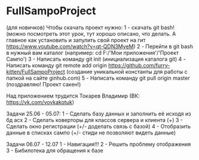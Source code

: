 # FullSampoProject

(для новичков)
Чтобы скачать проект нужно:
  1 - скачать git bash! (можно посмотреть этот урок, тут хорошо описано, что делать. А главное как установить и запулить свой проект на гит https://www.youtube.com/watch?v=qt-QDN3MyeM)
  2 - Перейти в git bash в нужный вам каталог (например: cd F:/'Мои приложения'/'Проект Сампо')
  3 - Написать команду git init (инициализация каталога git)
  4 - Написать команду git remote add origin https://github.com/furry-kitten/FullSampoProject (создание уникальной константы для работы с папкой на сайте ginhub.com)
  5 - Написать команду git pull origin master (поздравляю! Проект сакен!)

Над приложением трудится Токарев Владимир (ВК: https://vk.com/vovkakotuk)

Задачи 25.06 - 05.07:
  1 - Сделать базу данных и заполнить её исходя из бд асх
  2 - Сделать коверторы для классов сервера и клиента (+)
  3 - Сделать окно регистрации (+/- доделать связь с базой)
  4 - Отобразить данные в списках сампо (+/- стиди не позволяют видеть данные)

  Задачи 06.07 - 12.07
    1 - Навигация!!!
    2 - Решить проблему отображения
    3 - Бибилотека для обращения к базе